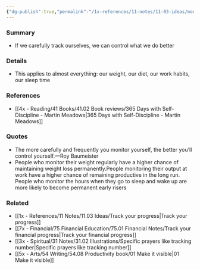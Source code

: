 ```yaml
---
{"dg-publish":true,"permalink":"/1x-references/11-notes/11-03-ideas/monitoring-and-tracking-makes-change-more-likely/","title":"Monitoring makes change more likely","created":"2024-02-21T13:24:32.490+03:00","updated":"2024-03-02T13:07:45.204+03:00"}
---
```



### Summary
- If we carefully track ourselves, we can control what we do better

### Details
- This applies to almost everything: our weight, our diet, our work habits, our sleep time

### References
- [[4x - Reading/41 Books/41.02 Book reviews/365 Days with Self-Discipline - Martin Meadows\|365 Days with Self-Discipline - Martin Meadows]]

### Quotes
- The more carefully and frequently you monitor yourself, the better you’ll control yourself.—Roy Baumeister
- People who monitor their weight regularly have a higher chance of maintaining weight loss permanently.People monitoring their output at work have a higher chance of remaining productive in the long run. People who monitor the hours when they go to sleep and wake up are more likely to become permanent early risers

### Related
- [[1x - References/11 Notes/11.03 Ideas/Track your progress\|Track your progress]]
- [[7x - Financial/75 Financial Education/75.01 Financial Notes/Track your financial progress\|Track your financial progress]]
- [[3x - Spiritual/31 Notes/31.02 Illustrations/Specific prayers like tracking number\|Specific prayers like tracking number]]
- [[5x - Arts/54 Writing/54.08 Productivity book/01 Make it visible\|01 Make it visible]]